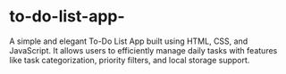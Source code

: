 # to-do-list-app-
A simple and elegant To-Do List App built using HTML, CSS, and JavaScript. It allows users to efficiently manage daily tasks with features like task categorization, priority filters, and local storage support.
